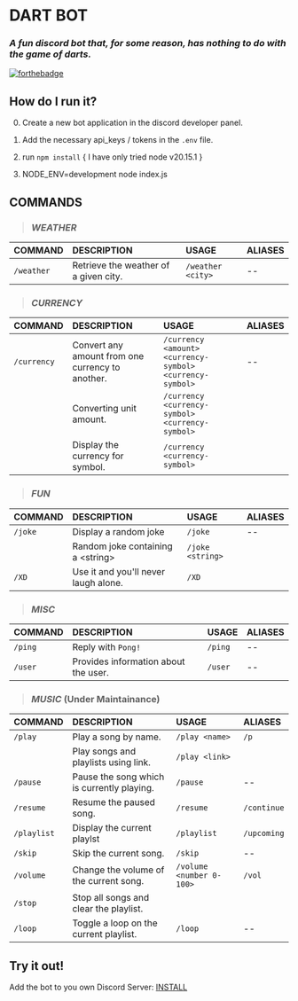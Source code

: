 # **DART BOT**
### *A fun discord bot that, for some reason, has nothing to do with the game of darts.*

[![forthebadge](https://forthebadge.com/images/badges/made-with-javascript.svg)](https://forthebadge.com) 

## **How do I run it?**

0. Create a new bot application in the discord developer panel.

1. Add the necessary api_keys / tokens in the `.env` file.

2. run `npm install` { I have only tried node v20.15.1 }

3. NODE_ENV=development node index.js


## **COMMANDS**

>### *WEATHER*
| COMMAND   | DESCRIPTION  | USAGE  | ALIASES |
| :-------  | :----------- | :----- | :-------|
| `/weather`| Retrieve the weather of a given city. | `/weather <city>` | -- |

>### *CURRENCY*
| COMMAND    | DESCRIPTION  | USAGE  | ALIASES |
| :-------   | :----------- | :----- | :-------|
| `/currency`| Convert any amount from one currency to another. | `/currency <amount> <currency-symbol> <currency-symbol>` | -- |
|            | Converting unit amount.                          | `/currency <currency-symbol> <currency-symbol>` |
|            | Display the currency for symbol.                 | `/currency <currency-symbol>` |

>### *FUN*
| COMMAND | DESCRIPTION       | USAGE   | ALIASES |
| :-------| :---------------- | :------ | :-------|
| `/joke` | Display a random joke | `/joke` | -- |
|         | Random joke containing a \<string\> | `/joke <string>`
| `/XD`   | Use it and you'll never laugh alone.| `/XD` |


>### *MISC*
| COMMAND | DESCRIPTION       | USAGE   | ALIASES |
| :-------| :---------------- | :------ | :-------|
| `/ping` | Reply with `Pong!`| `/ping` | --      |
| `/user` | Provides information about the user. | `/user` | --      |

>### *MUSIC* (Under Maintainance)

| COMMAND    | DESCRIPTION  | USAGE  | ALIASES |
| :--------- | :----------- | :----- | :-------|
| `/play`    | Play a song by name.                 | `/play <name>` | `/p`|
|            | Play songs and playlists using link. | `/play <link>`
| `/pause`   | Pause the song which is currently playing.| `/pause` | --|
| `/resume`  | Resume the paused song. | `/resume` | `/continue` |
| `/playlist`| Display the current playlst | `/playlist` | `/upcoming` |
| `/skip`    | Skip the current song. |`/skip` | -- |
| `/volume`  | Change the volume of the current song. | `/volume <number 0-100>` | `/vol` |
| `/stop`    | Stop all songs and clear the playlist.
| `/loop`    | Toggle a loop on the current playlist. | `/loop` | -- |

## **Try it out!**

 Add the bot to you own Discord Server: [INSTALL](https://discord.com/oauth2/authorize?client_id=1307149225728938054)